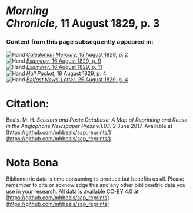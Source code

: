 # *Morning Chronicle*, 11 August 1829, p. 3  
  
### Content from this page subsequently appeared in:  
![Hand](http://scissorsandpaste.net/wp-content/uploads/2017/06/smallhandpointer.png) [*Caledonian Mercury*, 15 August 1829, p. 2](https://mhbeals.github.io/sap_html/Caledonian-Mercury/Caledonian-Mercury-15-August-1829-p-2)  
![Hand](http://scissorsandpaste.net/wp-content/uploads/2017/06/smallhandpointer.png) [*Examiner*, 16 August 1829, p. 9](https://mhbeals.github.io/sap_html/Examiner/Examiner-16-August-1829-p-9)  
![Hand](http://scissorsandpaste.net/wp-content/uploads/2017/06/smallhandpointer.png) [*Examiner*, 16 August 1829, p. 11](https://mhbeals.github.io/sap_html/Examiner/Examiner-16-August-1829-p-11)  
![Hand](http://scissorsandpaste.net/wp-content/uploads/2017/06/smallhandpointer.png) [*Hull Packet*, 18 August 1829, p. 4](https://mhbeals.github.io/sap_html/Hull-Packet/Hull-Packet-18-August-1829-p-4)  
![Hand](http://scissorsandpaste.net/wp-content/uploads/2017/06/smallhandpointer.png) [*Belfast News-Letter*, 25 August 1829, p. 4](https://mhbeals.github.io/sap_html/Belfast-News-Letter/Belfast-News-Letter-25-August-1829-p-4)  


# Citation: 

Beals. M. H. *Scissors and Paste Database: A Map of Reprinting and Reuse in the Anglophone Newspaper Press v.1.0.1.* 2 June 2017. Available at [https://github.com/mhbeals/sap_reprints/](https://github.com/mhbeals/sap_reprints/). 

# Nota Bona

Bibliometric data is time consuming to produce but benefits us all. Please remember to cite or acknowledge this and any other bibliometric data you use in your research. All data is available CC-BY 4.0 at [https://github.com/mhbeals/sap_reprints](https://github.com/mhbeals/sap_reprints)